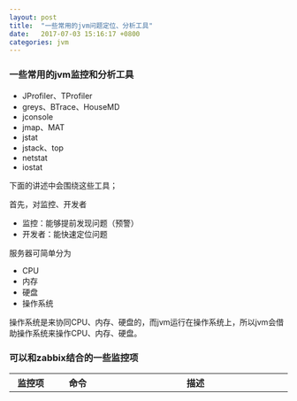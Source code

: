 ```yaml
---
layout: post
title:  "一些常用的jvm问题定位、分析工具"
date:   2017-07-03 15:16:17 +0800
categories: jvm
---
```



### 一些常用的jvm监控和分析工具

- JProfiler、TProfiler
- greys、BTrace、HouseMD
- jconsole
- jmap、MAT
- jstat
- jstack、top
- netstat
- iostat

下面的讲述中会围绕这些工具；

<!--more-->

首先，对监控、开发者

- 监控：能够提前发现问题（预警）
- 开发者：能快速定位问题


服务器可简单分为 

- CPU
- 内存
- 硬盘
- 操作系统

操作系统是来协同CPU、内存、硬盘的，而jvm运行在操作系统上，所以jvm会借助操作系统来操作CPU、内存、硬盘。 


### 可以和zabbix结合的一些监控项

|监控项|命令|描述|
|---|---|---|
|gc|`jstat`|fgc、ygc的次数和占比，达到一定阀值，报警|
|thread|`proc/pid`</br>`jstack`|linux上万物皆文件，利用proc命令，监控jvm进程内部的线程数量；jstack定期收集线程快照，抓取快照中重要的几个状态，如：</br>死锁：Deadlock</br>等待资源：Waiting on condition</br>等待获取监视器：Waiting on monitor entry</br>阻塞：Blocked |
|cpu|`top`</br>`top -H -p pid` </br>`jstack` |监控cpu使用率过高时，实时抓取进程中cpu使用较高的线程的堆栈信息，并通过预警发给开发|
|network|`netstat`|监控jvm进程的各种状态下链接的数量，可以帮助分析和定位问题，比方说httpclient链接没有释放等等；ESTABLISHED 等等|
|io|`iostat` `iotop`| |	



定位内存问题：
	
常见的有内存溢出（OOM）、GC问题

OOM：使用jmap dump内存堆栈信息，并用MAT工具分析，这是相对常用且易用的方式；



### 三大性能、监控、定位问题神器说明和对比

|名称|出品方|是否有界面|是否需要改动jvm配置|是否可以远程监控|定位|
|---|---|---|---|---|---|
|[JProfiler](https://resources.ej-technologies.com/jprofiler/help/doc/)|EJ|有|是|是|全面排查系统各项指标，适合定期排查、摸底|
|[TProfiler](https://github.com/alibaba/TProfiler)|阿里|无|否|是|周期取样，分析、排查整个系统各个性能，适合长期使用|
|[greys](https://github.com/oldmanpushcart/greys-anatomy)|阿里|无|否|是|适用于业务系统问题的排查、一些影响性能的问题排查，类似的工具有 [HouseMD](https://github.com/CSUG/HouseMD) 、[BTrace](https://github.com/btraceio/btrace) ; greys的作者对这款工具的定位：这也是这款工具的定位：业务问题排查；专业的性能分析，我肯定还是推荐JProfiler|
	

btrace、housemd、greys 的原理

ASM字节码增强

greys使用

个人觉得比较好的有以下3个：

- tt 监控方法中的每个内部方法的调用时间，可看具体出入参数、堆栈
- trace 可以针对接口、实现类，比较细致
- ptrace 只能针对实现类，结合tt，但只能统计所有内部方法的调用

```

# 监控具体方法的详细调用栈
trace com.swwx.payright.management.controller.UserController login
trace com.swwx.payright.management.controller.UserController *

trace com.swwx.payright.management.service.UserService getMenuByUserId
trace com.swwx.payright.management.service.impl.UserServiceImpl getMenuByUserId

ptrace -t com.swwx.payright.management.service.impl.UserServiceImpl getMenuByUserId

stack 3 com.swwx.payright.management.service.impl.UserServiceImpl getMenuByUserId params[0]==1

tt -t com.swwx.payright.management.service.impl.UserServiceImpl getMenuByUserId

#只监控3次调用
tt -t -n 3 com.swwx.payright.management.service.impl.UserServiceImpl getMenuByUserId

#增加过滤条件
tt -t -n 3 com.swwx.payright.management.service.impl.UserServiceImpl getMenuByUserId params[0]==1

# 查看某次调用的详细信息，包含入参、出参、堆栈
tt -i index

# 重放某次方法的调用
tt -i index -p

```

